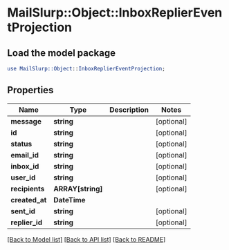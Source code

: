 # MailSlurp::Object::InboxReplierEventProjection

## Load the model package
```perl
use MailSlurp::Object::InboxReplierEventProjection;
```

## Properties
Name | Type | Description | Notes
------------ | ------------- | ------------- | -------------
**message** | **string** |  | [optional] 
**id** | **string** |  | [optional] 
**status** | **string** |  | [optional] 
**email_id** | **string** |  | [optional] 
**inbox_id** | **string** |  | [optional] 
**user_id** | **string** |  | [optional] 
**recipients** | **ARRAY[string]** |  | [optional] 
**created_at** | **DateTime** |  | 
**sent_id** | **string** |  | [optional] 
**replier_id** | **string** |  | [optional] 

[[Back to Model list]](../README#documentation-for-models) [[Back to API list]](../README#documentation-for-api-endpoints) [[Back to README]](../README)


